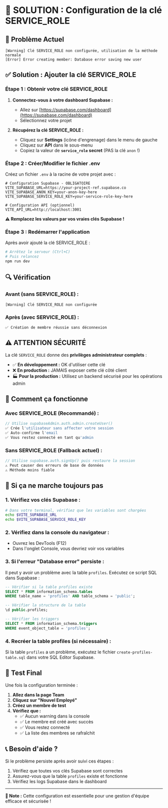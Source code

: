 # 🔧 SOLUTION : Configuration de la clé SERVICE_ROLE

## 🚨 **Problème Actuel**
```
[Warning] Clé SERVICE_ROLE non configurée, utilisation de la méthode normale
[Error] Error creating member: Database error saving new user
```

## ✅ **Solution : Ajouter la clé SERVICE_ROLE**

### **Étape 1 : Obtenir votre clé SERVICE_ROLE**

1. **Connectez-vous à votre dashboard Supabase :**
   - Allez sur [https://supabase.com/dashboard](https://supabase.com/dashboard)
   - Sélectionnez votre projet

2. **Récupérez la clé SERVICE_ROLE :**
   - Cliquez sur **Settings** (icône d'engrenage) dans le menu de gauche
   - Cliquez sur **API** dans le sous-menu
   - Copiez la valeur de **`service_role` secret** (PAS la clé `anon` !)

### **Étape 2 : Créer/Modifier le fichier .env**

Créez un fichier `.env` à la racine de votre projet avec :

```env
# Configuration Supabase - OBLIGATOIRE
VITE_SUPABASE_URL=https://your-project-ref.supabase.co
VITE_SUPABASE_ANON_KEY=your-anon-key-here
VITE_SUPABASE_SERVICE_ROLE_KEY=your-service-role-key-here

# Configuration API (optionnel)
VITE_API_URL=http://localhost:3001
```

**⚠️ Remplacez les valeurs par vos vraies clés Supabase !**

### **Étape 3 : Redémarrer l'application**

Après avoir ajouté la clé SERVICE_ROLE :

```bash
# Arrêtez le serveur (Ctrl+C)
# Puis relancez
npm run dev
```

## 🔍 **Vérification**

### **Avant (sans SERVICE_ROLE) :**
```
[Warning] Clé SERVICE_ROLE non configurée
```

### **Après (avec SERVICE_ROLE) :**
```
✅ Création de membre réussie sans déconnexion
```

## ⚠️ **ATTENTION SÉCURITÉ**

La clé `SERVICE_ROLE` donne des **privilèges administrateur complets** :

- ✅ **En développement :** OK d'utiliser cette clé
- ❌ **En production :** JAMAIS exposer cette clé côté client
- 🏭 **Pour la production :** Utilisez un backend sécurisé pour les opérations admin

## 🔧 **Comment ça fonctionne**

### **Avec SERVICE_ROLE (Recommandé) :**
```javascript
// Utilise supabaseAdmin.auth.admin.createUser()
✅ Crée l'utilisateur sans affecter votre session
✅ Auto-confirme l'email
✅ Vous restez connecté en tant qu'admin
```

### **Sans SERVICE_ROLE (Fallback actuel) :**
```javascript
// Utilise supabase.auth.signUp() puis restaure la session
⚠️ Peut causer des erreurs de base de données
⚠️ Méthode moins fiable
```

## 🐛 **Si ça ne marche toujours pas**

### **1. Vérifiez vos clés Supabase :**
```bash
# Dans votre terminal, vérifiez que les variables sont chargées
echo $VITE_SUPABASE_URL
echo $VITE_SUPABASE_SERVICE_ROLE_KEY
```

### **2. Vérifiez dans la console du navigateur :**
- Ouvrez les DevTools (F12)
- Dans l'onglet Console, vous devriez voir vos variables

### **3. Si l'erreur "Database error" persiste :**

Il peut y avoir un problème avec la table `profiles`. Exécutez ce script SQL dans Supabase :

```sql
-- Vérifier si la table profiles existe
SELECT * FROM information_schema.tables 
WHERE table_name = 'profiles' AND table_schema = 'public';

-- Vérifier la structure de la table
\d public.profiles;

-- Vérifier les triggers
SELECT * FROM information_schema.triggers 
WHERE event_object_table = 'profiles';
```

### **4. Recréer la table profiles (si nécessaire) :**

Si la table `profiles` a un problème, exécutez le fichier `create-profiles-table.sql` dans votre SQL Editor Supabase.

## 🎯 **Test Final**

Une fois la configuration terminée :

1. **Allez dans la page Team**
2. **Cliquez sur "Nouvel Employé"**
3. **Créez un membre de test**
4. **Vérifiez que :**
   - ✅ Aucun warning dans la console
   - ✅ Le membre est créé avec succès
   - ✅ Vous restez connecté
   - ✅ La liste des membres se rafraîchit

## 📞 **Besoin d'aide ?**

Si le problème persiste après avoir suivi ces étapes :

1. Vérifiez que toutes vos clés Supabase sont correctes
2. Assurez-vous que la table `profiles` existe et fonctionne
3. Vérifiez les logs Supabase dans le dashboard

---

**📝 Note :** Cette configuration est essentielle pour une gestion d'équipe efficace et sécurisée ! 